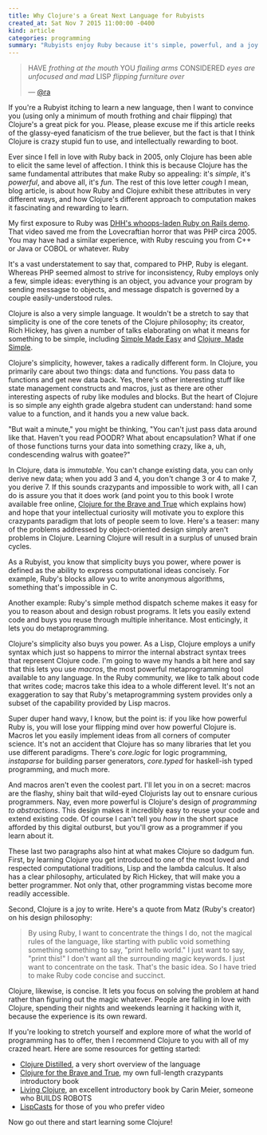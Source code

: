 ```yaml
---
title: Why Clojure's a Great Next Language for Rubyists
created_at: Sat Nov 7 2015 11:00:00 -0400
kind: article
categories: programming
summary: "Rubyists enjoy Ruby because it's simple, powerful, and a joy to use. Clojure has all of those qualities, plus it employs a completely different paradigm that's crazy fun to learn. If you're looking to learn a new language, Clojure's a great choice."
---
```


> HAVE
> *frothing at the mouth*
> YOU
> *flailing arms*
> CONSIDERED
> *eyes are unfocused and mad*
> LISP
> *flipping furniture over*
>
> &mdash; [@ra](https://twitter.com/ra/status/661707687386853376)

If you're a Rubyist itching to learn a new language, then I want to
convince you (using only a minimum of mouth frothing and chair
flipping) that Clojure's a great pick for you. Please, please excuse
me if this article reeks of the glassy-eyed fanaticism of the true
believer, but the fact is that I think Clojure is crazy stupid fun to
use, and intellectually rewarding to boot.

Ever since I fell in love with Ruby back in 2005, only Clojure has
been able to elicit the same level of affection. I think this is
because Clojure has the same fundamental attributes that make Ruby so
appealing: it's *simple*, it's *powerful*, and above all, it's
*fun*. The rest of this love letter *cough* I mean, blog article, is
about how Ruby and Clojure exhibit these attributes in very different
ways, and how Clojure's different approach to computation makes it
fascinating and rewarding to learn.

My first exposure to Ruby was
[DHH's whoops-laden Ruby on Rails demo](https://www.youtube.com/watch?v=Gzj723LkRJY).
That video saved me from the Lovecraftian horror that was PHP
circa 2005. You may have had a similar experience, with Ruby rescuing
you from C++ or Java or COBOL or whatever. Ruby

It's a vast understatement to say that, compared to PHP, Ruby is
elegant. Whereas PHP seemed almost to strive for inconsistency, Ruby
employs only a few, simple ideas: everything is an object, you advance
your program by sending messagse to objects, and message dispatch is
governed by a couple easily-understood rules.

Clojure is also a very simple language. It wouldn't be a stretch to
say that simplicity is one of the core tenets of the Clojure
philosophy; its creator, Rich Hickey, has given a number of talks
elaborating on what it means for something to be simple, including
[Simple Made Easy](http://www.infoq.com/presentations/Simple-Made-Easy)
and
[Clojure, Made Simple](https://www.youtube.com/watch?v=VSdnJDO-xdg).

Clojure's simplicity, however, takes a radically different
form. In Clojure, you primarily care about two things: data and
functions. You pass data to functions and get new data back. Yes,
there's other interesting stuff like state management constructs and
macros, just as there are other interesting aspects of ruby like
modules and blocks. But the heart of Clojure is so simple any eighth
grade algebra student can understand: hand some value to a function,
and it hands you a new value back.

"But wait a minute," you might be thinking, "You can't just pass data
around like that. Haven't you read POODR? What about encapsulation?
What if one of those functions turns your data into something crazy,
like a, uh, condescending walrus with goatee?"

In Clojure, data is *immutable*. You can't change existing data, you
can only derive new data; when you add 3 and 4, you don't change 3 or
4 to make 7, you derive 7. If this sounds crazypants and impossible to
work with, all I can do is assure you that it does work (and point you
to this book I wrote available free online,
[Clojure for the Brave and True](http://www.braveclojure.com/) which
explains how) and hope that your intellectual curiosity will motivate
you to explore this crazypants paradigm that lots of people seem to
love. Here's a teaser: many of the problems addressed by
object-oriented design simply aren't problems in Clojure. Learning
Clojure will result in a surplus of unused brain cycles.

As a Rubyist, you know that simplicity buys you power, where power is
defined as the ability to express computational ideas
concisely. For example, Ruby's blocks allow you to write anonymous
algorithms, something that's impossible in C.

Another example: Ruby's simple method dispatch scheme makes it easy
for you to reason about and design robust programs. It lets you easily
extend code and buys you reuse through multiple inheritance. Most
enticingly, it lets you do metaprogramming.

Clojure's simplicity also buys you power. As a Lisp, Clojure employs a
unify syntax which just so happens to mirror the internal
abstract syntax trees that represent Clojure code. I'm going to wave
my hands a bit here and say that this lets you use *macros*, the most
powerful metaprogramming tool available to any language. In the Ruby
community, we like to talk about code that writes code; macros take
this idea to a whole different level. It's not an exaggeration to say
that Ruby's metaprogramming system provides only a subset of the
capability provided by Lisp macros.

Super duper hand wavy, I know, but the point is: if you like how
powerful Ruby is, you will lose your flipping mind over how powerful
Clojure is. Macros let you easily implement ideas from all corners of
computer science. It's not an accident that Clojure has so many
libraries that let you use different paradigms. There's *core.logic*
for logic programming, *instaparse* for building parser generators,
*core.typed* for haskell-ish typed programming, and much more.

And macros aren't even the coolest part. I'll let you in on a secret:
macros are the flashy, shiny bait that wild-eyed Clojurists lay out to
ensnare curious programmers. Nay, even more powerful is Clojure's
design of *programming to abstractions*. This design makes it
incredibly easy to reuse your code and extend existing code. Of course
I can't tell you *how* in the short space afforded by this digital
outburst, but you'll grow as a programmer if you learn about it.

These last two paragraphs also hint at what makes Clojure so dadgum
fun. First, by learning Clojure you get introduced to one of the most
loved and respected computational traditions, Lisp and the lambda
calculus. It also has a clear philosophy, articulated by Rich Hickey,
that will make you a better programmer. Not only that, other
programming vistas become more readily accessible.

Second, Clojure is a joy to write. Here's a quote from Matz (Ruby's
creator) on his design philosophy:

> By using Ruby, I want to concentrate the things I do, not the magical rules of the language, like starting with public void something something something to say, "print hello world." I just want to say, "print this!" I don't want all the surrounding magic keywords. I just want to concentrate on the task. That's the basic idea. So I have tried to make Ruby code concise and succinct.

Clojure, likewise, is concise. It lets you focus on solving the
problem at hand rather than figuring out the magic whatever. People
are falling in love with Clojure, spending their nights and weekends
learning it hacking with it, because the experience is its own reward.

If you're looking to stretch yourself and explore more of what the
world of programming has to offer, then I recommend Clojure to you
with all of my crazed heart. Here are some resources for getting
started:

* [Clojure Distilled](http://yogthos.github.io/ClojureDistilled.html),
  a very short overview of the language
* [Clojure for the Brave and True](http://braveclojure.com), my own
  full-length crazypants introductory book
* [Living Clojure](http://amzn.to/1WIxT2Q), an excellent introductory
  book by Carin Meier, someone who BUILDS ROBOTS
* [LispCasts](http://www.purelyfunctional.tv/) for those of you who
  prefer video

Now go out there and start learning some Clojure!
